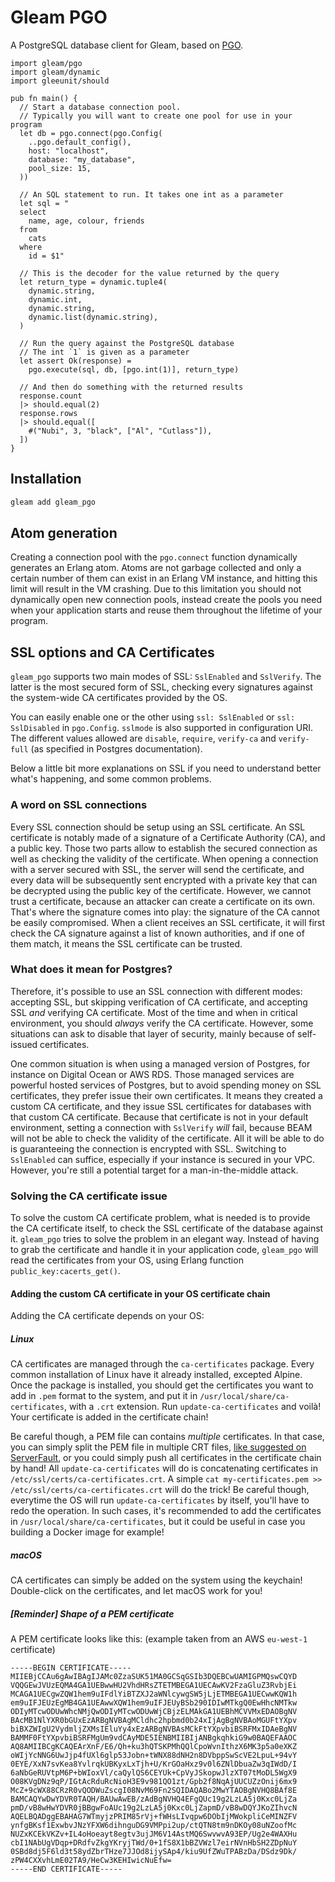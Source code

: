 # Gleam PGO

A PostgreSQL database client for Gleam, based on [PGO][erlang-pgo].

[erlang-pgo]: https://github.com/erleans/pgo

```gleam
import gleam/pgo
import gleam/dynamic
import gleeunit/should

pub fn main() {
  // Start a database connection pool.
  // Typically you will want to create one pool for use in your program
  let db = pgo.connect(pgo.Config(
    ..pgo.default_config(),
    host: "localhost",
    database: "my_database",
    pool_size: 15,
  ))

  // An SQL statement to run. It takes one int as a parameter
  let sql = "
  select
    name, age, colour, friends
  from
    cats
  where
    id = $1"

  // This is the decoder for the value returned by the query
  let return_type = dynamic.tuple4(
    dynamic.string,
    dynamic.int,
    dynamic.string,
    dynamic.list(dynamic.string),
  )

  // Run the query against the PostgreSQL database
  // The int `1` is given as a parameter
  let assert Ok(response) =
    pgo.execute(sql, db, [pgo.int(1)], return_type)

  // And then do something with the returned results
  response.count
  |> should.equal(2)
  response.rows
  |> should.equal([
    #("Nubi", 3, "black", ["Al", "Cutlass"]),
  ])
}
```

## Installation

```sh
gleam add gleam_pgo
```

## Atom generation

Creating a connection pool with the `pgo.connect` function dynamically generates
an Erlang atom. Atoms are not garbage collected and only a certain number of
them can exist in an Erlang VM instance, and hitting this limit will result in
the VM crashing. Due to this limitation you should not dynamically open new
connection pools, instead create the pools you need when your application starts
and reuse them throughout the lifetime of your program.

## SSL options and CA Certificates

`gleam_pgo` supports two main modes of SSL: `SslEnabled` and `SslVerify`. The
latter is the most secured form of SSL, checking every signatures against the
system-wide CA certificates provided by the OS.

You can easily enable one or the other using `ssl: SslEnabled` or
`ssl: SslDisabled` in `pgo.Config`. `sslmode` is also supported in configuration
URI. The different values allowed are `disable`, `require`, `verify-ca` and
`verify-full` (as specified in Postgres documentation).

Below a little bit more explanations on SSL if you need to understand better
what's happening, and some common problems.

### A word on SSL connections

Every SSL connection should be setup using an SSL certificate. An SSL certificate
is notably made of a signature of a Certificate Authority (CA), and a public key.
Those two parts allow to establish the secured connection as well as checking
the validity of the certificate. When opening a connection with a server secured
with SSL, the server will send the certificate, and every data will be
subsequently sent encrypted with a private key that can be decrypted using the
public key of the certificate. However, we cannot trust a certificate, because an
attacker can create a certificate on its own. That's where the signature comes into
play: the signature of the CA cannot be easily compromised. When a client
receives an SSL certificate, it will first check the CA signature against a list
of known authorities, and if one of them match, it means the SSL certificate
can be trusted.

### What does it mean for Postgres?

Therefore, it's possible to use an SSL connection with different modes:
accepting SSL, but skipping verification of CA certificate, and accepting
SSL _and_ verifying CA certificate. Most of the time and when in critical
environment, you should _always_ verify the CA certificate. However, some
situations can ask to disable that layer of security, mainly because of
self-issued certificates.

One common situation is when using a managed version of Postgres, for instance
on Digital Ocean or AWS RDS. Those managed services are powerful hosted services
of Postgres, but to avoid spending money on SSL certificates, they prefer issue
their own certificates. It means they created a custom CA certificate, and they
issue SSL certificates for databases with that custom CA certificate. Because
that certificate is not in your default environment, setting a connection with
`SslVerify` _will_ fail, because BEAM will not be able to check the validity of
the certificate. All it will be able to do is guaranteeing the connection is
encrypted with SSL. Switching to `SslEnabled` can suffice, especially if your
instance is secured in your VPC. However, you're still a potential target for a
man-in-the-middle attack.

### Solving the CA certificate issue

To solve the custom CA certificate problem, what is needed is to provide the CA
certificate itself, to check the SSL certificate of the database against it.
`gleam_pgo` tries to solve the problem in an elegant way. Instead of having to
grab the certificate and handle it in your application code, `gleam_pgo` will
read the certificates from your OS, using Erlang function
`public_key:cacerts_get()`.

#### Adding the custom CA certificate in your OS certificate chain

Adding the CA certificate depends on your OS:

##### Linux

CA certificates are managed through the `ca-certificates` package.
Every common installation of Linux have it already installed, excepted Alpine.
Once the package is installed, you should get the certificates you want to add
in `.pem` format to the system, and put it in `/usr/local/share/ca-certificates`,
with a `.crt` extension. Run `update-ca-certificates` and voilà! Your
certificate is added in the certificate chain!

Be careful though, a PEM file can contains _multiple_ certificates. In that case,
you can simply split the PEM file in multiple CRT files,
[like suggested on ServerFault](https://serverfault.com/questions/391396/how-to-split-a-pem-file),
or you could simply push all certificates in the certificate chain by hand! All
`update-ca-certificates` will do is concatenating certificates in
`/etc/ssl/certs/ca-certificates.crt`. A simple `cat my-certificates.pem >> /etc/ssl/certs/ca-certificates.crt` will do the trick! Be careful though, everytime the OS will
run `update-ca-certificates` by itself, you'll have to redo the operation. In such
cases, it's recommended to add the certificates in `/usr/local/share/ca-certificates`,
but it could be useful in case you building a Docker image for example!

##### macOS

CA certificates can simply be added on the system using the keychain! Double-click
on the certificates, and let macOS work for you!

##### \[Reminder\] Shape of a PEM certificate

A PEM certificate looks like this: (example taken from an AWS `eu-west-1` certificate)

```
-----BEGIN CERTIFICATE-----
MIIEBjCCAu6gAwIBAgIJAMc0ZzaSUK51MA0GCSqGSIb3DQEBCwUAMIGPMQswCQYD
VQQGEwJVUzEQMA4GA1UEBwwHU2VhdHRsZTETMBEGA1UECAwKV2FzaGluZ3RvbjEi
MCAGA1UECgwZQW1hem9uIFdlYiBTZXJ2aWNlcywgSW5jLjETMBEGA1UECwwKQW1h
em9uIFJEUzEgMB4GA1UEAwwXQW1hem9uIFJEUyBSb290IDIwMTkgQ0EwHhcNMTkw
ODIyMTcwODUwWhcNMjQwODIyMTcwODUwWjCBjzELMAkGA1UEBhMCVVMxEDAOBgNV
BAcMB1NlYXR0bGUxEzARBgNVBAgMCldhc2hpbmd0b24xIjAgBgNVBAoMGUFtYXpv
biBXZWIgU2VydmljZXMsIEluYy4xEzARBgNVBAsMCkFtYXpvbiBSRFMxIDAeBgNV
BAMMF0FtYXpvbiBSRFMgUm9vdCAyMDE5IENBMIIBIjANBgkqhkiG9w0BAQEFAAOC
AQ8AMIIBCgKCAQEArXnF/E6/Qh+ku3hQTSKPMhQQlCpoWvnIthzX6MK3p5a0eXKZ
oWIjYcNNG6UwJjp4fUXl6glp53Jobn+tWNX88dNH2n8DVbppSwScVE2LpuL+94vY
0EYE/XxN7svKea8YvlrqkUBKyxLxTjh+U/KrGOaHxz9v0l6ZNlDbuaZw3qIWdD/I
6aNbGeRUVtpM6P+bWIoxVl/caQylQS6CEYUk+CpVyJSkopwJlzXT07tMoDL5WgX9
O08KVgDNz9qP/IGtAcRduRcNioH3E9v981QO1zt/Gpb2f8NqAjUUCUZzOnij6mx9
McZ+9cWX88CRzR0vQODWuZscgI08NvM69Fn2SQIDAQABo2MwYTAOBgNVHQ8BAf8E
BAMCAQYwDwYDVR0TAQH/BAUwAwEB/zAdBgNVHQ4EFgQUc19g2LzLA5j0Kxc0LjZa
pmD/vB8wHwYDVR0jBBgwFoAUc19g2LzLA5j0Kxc0LjZapmD/vB8wDQYJKoZIhvcN
AQELBQADggEBAHAG7WTmyjzPRIM85rVj+fWHsLIvqpw6DObIjMWokpliCeMINZFV
ynfgBKsf1ExwbvJNzYFXW6dihnguDG9VMPpi2up/ctQTN8tm9nDKOy08uNZoofMc
NUZxKCEkVKZv+IL4oHoeayt8egtv3ujJM6V14AstMQ6SwvwvA93EP/Ug2e4WAXHu
cbI1NAbUgVDqp+DRdfvZkgYKryjTWd/0+1fS8X1bBZVWzl7eirNVnHbSH2ZDpNuY
0SBd8dj5F6ld3t58ydZbrTHze7JJOd8ijySAp4/kiu9UfZWuTPABzDa/DSdz9Dk/
zPW4CXXvhLmE02TA9/HeCw3KEHIwicNuEfw=
-----END CERTIFICATE-----
```
